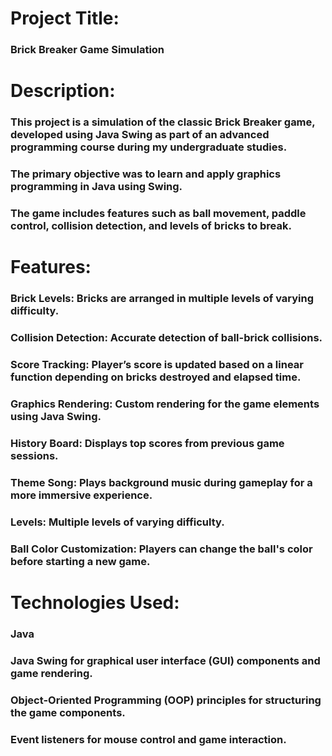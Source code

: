 # Project Title:

### Brick Breaker Game Simulation

# Description:

### This project is a simulation of the classic Brick Breaker game, developed using Java Swing as part of an advanced programming course during my undergraduate studies. 
### The primary objective was to learn and apply graphics programming in Java using Swing. 
### The game includes features such as ball movement, paddle control, collision detection, and levels of bricks to break.

# Features:

### Brick Levels: Bricks are arranged in multiple levels of varying difficulty.
### Collision Detection: Accurate detection of ball-brick collisions.
### Score Tracking: Player’s score is updated based on a linear function depending on bricks destroyed and elapsed time.
### Graphics Rendering: Custom rendering for the game elements using Java Swing.
### History Board: Displays top scores from previous game sessions.
### Theme Song: Plays background music during gameplay for a more immersive experience.
### Levels: Multiple levels of varying difficulty.
### Ball Color Customization: Players can change the ball's color before starting a new game.

# Technologies Used:

### Java
### Java Swing for graphical user interface (GUI) components and game rendering.
### Object-Oriented Programming (OOP) principles for structuring the game components.
### Event listeners for mouse control and game interaction.
